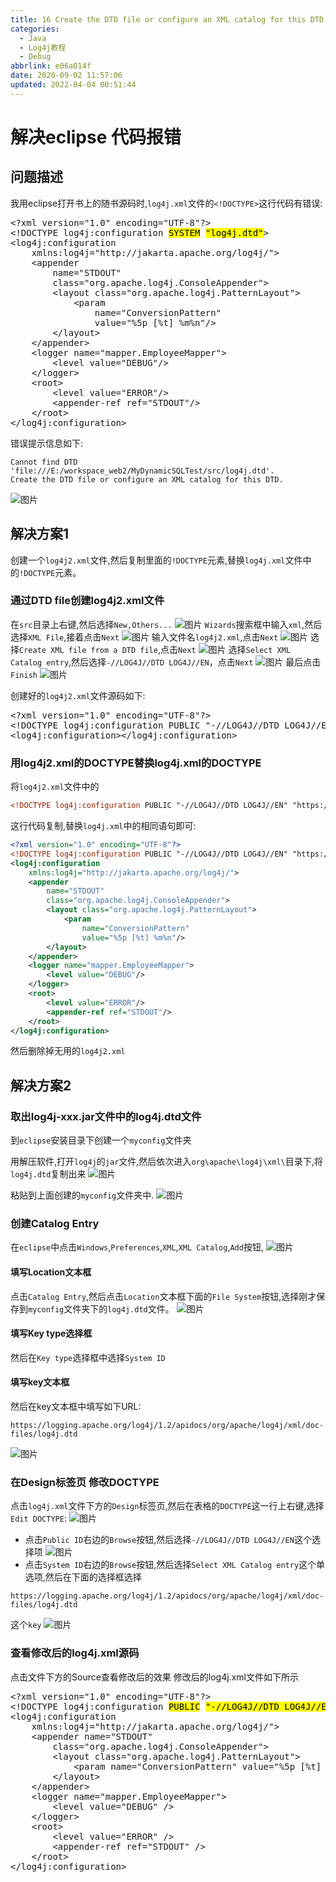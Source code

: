```yaml
---
title: 16 Create the DTD file or configure an XML catalog for this DTD
categories: 
  - Java
  - Log4j教程
  - Debug
abbrlink: e06a014f
date: 2020-09-02 11:57:06
updated: 2022-04-04 00:51:44
---
```

# 解决eclipse <!DOCTYPE log4j:configuration SYSTEM"log4j.dtd">代码报错
## 问题描述
我用eclipse打开书上的随书源码时,`log4j.xml`文件的`<!DOCTYPE>`这行代码有错误:
<pre>
&lt;?xml version="1.0" encoding="UTF-8"?&gt;
&lt;!DOCTYPE log4j:configuration <mark>SYSTEM</mark> <mark>"log4j.dtd"</mark>&gt;
&lt;log4j:configuration
    xmlns:log4j="http://jakarta.apache.org/log4j/"&gt;
    &lt;appender
        name="STDOUT"
        class="org.apache.log4j.ConsoleAppender"&gt;
        &lt;layout class="org.apache.log4j.PatternLayout"&gt;
            &lt;param
                name="ConversionPattern"
                value="%5p [%t] %m%n"/&gt;
        &lt;/layout&gt;
    &lt;/appender&gt;
    &lt;logger name="mapper.EmployeeMapper"&gt;
        &lt;level value="DEBUG"/&gt;
    &lt;/logger&gt;
    &lt;root&gt;
        &lt;level value="ERROR"/&gt;
        &lt;appender-ref ref="STDOUT"/&gt;
    &lt;/root&gt;
&lt;/log4j:configuration&gt;
</pre>

错误提示信息如下:
```
Cannot find DTD 'file:///E:/workspace_web2/MyDynamicSQLTest/src/log4j.dtd'.
Create the DTD file or configure an XML catalog for this DTD.
```
![图片](https://raw.githubusercontent.com/lanlan2017/images/master/Blog/Programming/Java/Log4jTutorial/Debug/16/1.png)

## 解决方案1
创建一个`log4j2.xml`文件,然后复制里面的`!DOCTYPE`元素,替换`log4j.xml`文件中的`!DOCTYPE`元素。
### 通过DTD file创建log4j2.xml文件
在`src`目录上右键,然后选择`New,Others...`
![图片](https://raw.githubusercontent.com/lanlan2017/images/master/Blog/Programming/Java/Log4jTutorial/Debug/16/2.png)
`Wizards`搜索框中输入`xml`,然后选择`XML File`,接着点击`Next`
![图片](https://raw.githubusercontent.com/lanlan2017/images/master/Blog/Programming/Java/Log4jTutorial/Debug/16/3.png)
输入文件名`log4j2.xml`,点击`Next`
![图片](https://raw.githubusercontent.com/lanlan2017/images/master/Blog/Programming/Java/Log4jTutorial/Debug/16/4.png)
选择`Create XML file from a DTD file`,点击`Next`
![图片](https://raw.githubusercontent.com/lanlan2017/images/master/Blog/Programming/Java/Log4jTutorial/Debug/16/5.png)
选择`Select XML Catalog entry`,然后选择`-//LOG4J//DTD LOG4J//EN`，点击`Next`
![图片](https://raw.githubusercontent.com/lanlan2017/images/master/Blog/Programming/Java/Log4jTutorial/Debug/16/6.png)
最后点击`Finish`
![图片](https://raw.githubusercontent.com/lanlan2017/images/master/Blog/Programming/Java/Log4jTutorial/Debug/16/7.png)



创建好的`log4j2.xml`文件源码如下:
<pre>
&lt;?xml version="1.0" encoding="UTF-8"?&gt;
&lt;!DOCTYPE log4j:configuration PUBLIC "-//LOG4J//DTD LOG4J//EN" "https://logging.apache.org/log4j/1.2/apidocs/org/apache/log4j/xml/doc-files/log4j.dtd" &gt;
&lt;log4j:configuration&gt;&lt;/log4j:configuration&gt;
</pre>

### 用log4j2.xml的DOCTYPE替换log4j.xml的DOCTYPE
将`log4j2.xml`文件中的
```xml
<!DOCTYPE log4j:configuration PUBLIC "-//LOG4J//DTD LOG4J//EN" "https://logging.apache.org/log4j/1.2/apidocs/org/apache/log4j/xml/doc-files/log4j.dtd" >
```
这行代码复制,替换`log4j.xml`中的相同语句即可:
```xml
<?xml version="1.0" encoding="UTF-8"?>
<!DOCTYPE log4j:configuration PUBLIC "-//LOG4J//DTD LOG4J//EN" "https://logging.apache.org/log4j/1.2/apidocs/org/apache/log4j/xml/doc-files/log4j.dtd" >
<log4j:configuration
    xmlns:log4j="http://jakarta.apache.org/log4j/">
    <appender
        name="STDOUT"
        class="org.apache.log4j.ConsoleAppender">
        <layout class="org.apache.log4j.PatternLayout">
            <param
                name="ConversionPattern"
                value="%5p [%t] %m%n"/>
        </layout>
    </appender>
    <logger name="mapper.EmployeeMapper">
        <level value="DEBUG"/>
    </logger>
    <root>
        <level value="ERROR"/>
        <appender-ref ref="STDOUT"/>
    </root>
</log4j:configuration>
```
然后删除掉无用的`log4j2.xml`

## 解决方案2
### 取出log4j-xxx.jar文件中的log4j.dtd文件
到`eclipse`安装目录下创建一个`myconfig`文件夹

用解压软件,打开`log4j`的`jar`文件,然后依次进入`org\apache\log4j\xml\`目录下,将`log4j.dtd`复制出来
![图片](https://raw.githubusercontent.com/lanlan2017/images/master/Blog/Programming/Java/Log4jTutorial/Debug/16/9.png)

粘贴到上面创建的`myconfig`文件夹中.
![图片](https://raw.githubusercontent.com/lanlan2017/images/master/Blog/Programming/Java/Log4jTutorial/Debug/16/8.png)



### 创建Catalog Entry
在`eclipse`中点击`Windows`,`Preferences`,`XML`,`XML Catalog`,`Add`按钮,
![图片](https://raw.githubusercontent.com/lanlan2017/images/master/Blog/Programming/Java/Log4jTutorial/Debug/16/10.png)

#### 填写Location文本框
点击`Catalog Entry`,然后点击`Location`文本框下面的`File System`按钮,选择刚才保存到`myconfig`文件夹下的`log4j.dtd`文件。
![图片](https://raw.githubusercontent.com/lanlan2017/images/master/Blog/Programming/Java/Log4jTutorial/Debug/16/11.png)


#### 填写Key type选择框
然后在`Key type`选择框中选择`System ID`
#### 填写key文本框
然后在key文本框中填写如下URL:
```
https://logging.apache.org/log4j/1.2/apidocs/org/apache/log4j/xml/doc-files/log4j.dtd
```
![图片](https://raw.githubusercontent.com/lanlan2017/images/master/Blog/Programming/Java/Log4jTutorial/Debug/16/12.png)


### 在Design标签页 修改DOCTYPE
点击`log4j.xml`文件下方的`Design`标签页,然后在表格的`DOCTYPE`这一行上右键,选择`Edit DOCTYPE`:
![图片](https://raw.githubusercontent.com/lanlan2017/images/master/Blog/Programming/Java/Log4jTutorial/Debug/16/13.png)
- 点击`Public ID`右边的`Browse`按钮,然后选择`-//LOG4J//DTD LOG4J//EN`这个选择项
![图片](https://raw.githubusercontent.com/lanlan2017/images/master/Blog/Programming/Java/Log4jTutorial/Debug/16/14.png)
- 点击`System ID`右边的`Browse`按钮,然后选择`Select XML Catalog entry`这个单选项,然后在下面的选择框选择
```
https://logging.apache.org/log4j/1.2/apidocs/org/apache/log4j/xml/doc-files/log4j.dtd
```
这个`key`
![图片](https://raw.githubusercontent.com/lanlan2017/images/master/Blog/Programming/Java/Log4jTutorial/Debug/16/15.png)


<!-- 
Blog/Programming/Java/Log4jTutorial/Debug/16/15
-->
### 查看修改后的log4j.xml源码
点击文件下方的Source查看修改后的效果
修改后的log4j.xml文件如下所示
<pre>
&lt;?xml version="1.0" encoding="UTF-8"?&gt;
&lt;!DOCTYPE log4j:configuration <mark>PUBLIC</mark> <mark>"-//LOG4J//DTD LOG4J//EN"</mark> <mark>"https://logging.apache.org/log4j/1.2/apidocs/org/apache/log4j/xml/doc-files/log4j.dtd"</mark>&gt;
&lt;log4j:configuration
    xmlns:log4j="http://jakarta.apache.org/log4j/"&gt;
    &lt;appender name="STDOUT"
        class="org.apache.log4j.ConsoleAppender"&gt;
        &lt;layout class="org.apache.log4j.PatternLayout"&gt;
            &lt;param name="ConversionPattern" value="%5p [%t] %m%n" /&gt;
        &lt;/layout&gt;
    &lt;/appender&gt;
    &lt;logger name="mapper.EmployeeMapper"&gt;
        &lt;level value="DEBUG" /&gt;
    &lt;/logger&gt;
    &lt;root&gt;
        &lt;level value="ERROR" /&gt;
        &lt;appender-ref ref="STDOUT" /&gt;
    &lt;/root&gt;
&lt;/log4j:configuration&gt;
</pre>
